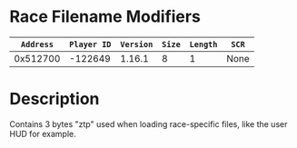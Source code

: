 # Race Filename Modifiers

| `Address` | `Player ID` | `Version` | `Size` | `Length` | `SCR` |
| ---------- | ----------- | --------- | ------ | -------- | ---- |
| 0x512700 | -122649 | 1.16.1 | 8 | 1 | None |

# Description

Contains 3 bytes "ztp" used when loading race-specific files, like the user HUD for example.